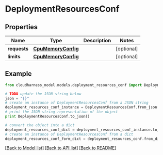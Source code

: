 # DeploymentResourcesConf



## Properties

Name | Type | Description | Notes
------------ | ------------- | ------------- | -------------
**requests** | [**CpuMemoryConfig**](CpuMemoryConfig.md) |  | [optional] 
**limits** | [**CpuMemoryConfig**](CpuMemoryConfig.md) |  | [optional] 

## Example

```python
from cloudharness_model.models.deployment_resources_conf import DeploymentResourcesConf

# TODO update the JSON string below
json = "{}"
# create an instance of DeploymentResourcesConf from a JSON string
deployment_resources_conf_instance = DeploymentResourcesConf.from_json(json)
# print the JSON string representation of the object
print DeploymentResourcesConf.to_json()

# convert the object into a dict
deployment_resources_conf_dict = deployment_resources_conf_instance.to_dict()
# create an instance of DeploymentResourcesConf from a dict
deployment_resources_conf_form_dict = deployment_resources_conf.from_dict(deployment_resources_conf_dict)
```
[[Back to Model list]](../README.md#documentation-for-models) [[Back to API list]](../README.md#documentation-for-api-endpoints) [[Back to README]](../README.md)


